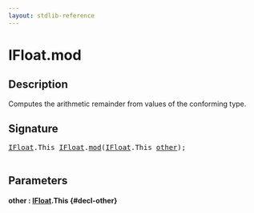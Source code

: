 ```yaml
---
layout: stdlib-reference
---
```


# IFloat\.mod

## Description

Computes the arithmetic remainder from values of the conforming type.




## Signature 

<pre>
<a href="/stdlib-reference/interfaces/ifloat-01/index" class="code_type">IFloat</a>.<span class="code_keyword">This</span> <a href="/stdlib-reference/interfaces/ifloat-01/index" class="code_type">IFloat</a>.<a href="/stdlib-reference/interfaces/ifloat-01/mod">mod</a>(<a href="/stdlib-reference/interfaces/ifloat-01/index" class="code_type">IFloat</a>.<span class="code_keyword">This</span> <a href="/stdlib-reference/interfaces/ifloat-01/mod#decl-other" class="code_param">other</a>);

</pre>

## Parameters

#### other  : [IFloat](/stdlib-reference/interfaces/ifloat-01/index)\.This {#decl-other}

